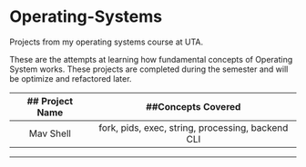 # Operating-Systems
Projects from my operating systems course at UTA.


These are the attempts at learning how fundamental concepts of Operating System works.
These projects are completed during the semester and will be optimize and refactored later.


|## Project Name |		 ##Concepts Covered		   |
|:------------:|:-------------------------------------------------:|
|   Mav Shell  | fork, pids, exec, string, processing, backend CLI |
-------------------------------------------------------------------
